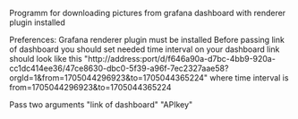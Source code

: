 Programm for downloading pictures from grafana dashboard with renderer plugin installed

Preferences:
Grafana renderer plugin must be installed
Before passing link of dashboard you should set needed time interval on your dashboard
link should look like this "http://address:port/d/f646a90a-d7bc-4bb9-920a-cc1dc414ee36/47ce8630-dbc0-5f39-a96f-7ec2327aae58?orgId=1&from=1705044296923&to=1705044365224"
where time interval is from=1705044296923&to=1705044365224

Pass two arguments "link of dashboard" "APIkey"
